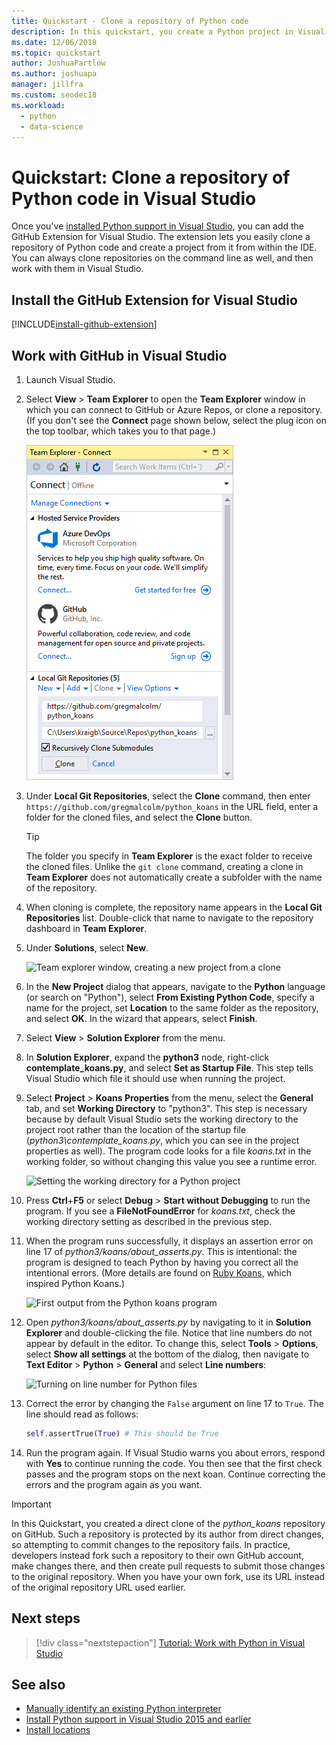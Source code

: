 ```yaml
---
title: Quickstart - Clone a repository of Python code
description: In this quickstart, you create a Python project in Visual Studio by cloning the Python koans repository using Visual Studio Team Explorer.
ms.date: 12/06/2018
ms.topic: quickstart
author: JoshuaPartlow
ms.author: joshuapa
manager: jillfra
ms.custom: seodec18
ms.workload:
  - python
  - data-science
---
```


# Quickstart: Clone a repository of Python code in Visual Studio

Once you've [installed Python support in Visual Studio](installing-python-support-in-visual-studio.md), you can add the GitHub Extension for Visual Studio. The extension lets you easily clone a repository of Python code and create a project from it from within the IDE. You can always clone repositories on the command line as well, and then work with them in Visual Studio.

## Install the GitHub Extension for Visual Studio

[!INCLUDE[install-github-extension](includes/install-github-extension.md)]

## Work with GitHub in Visual Studio

1. Launch Visual Studio.

1. Select **View** > **Team Explorer** to open the **Team Explorer** window in which you can connect to GitHub or Azure Repos, or clone a repository. (If you don't see the **Connect** page shown below, select the plug icon on the top toolbar, which takes you to that page.)

    ![Team explorer window showing Azure Repos, GitHub, and cloning a repository](media/team-explorer.png)

1. Under **Local Git Repositories**, select the **Clone** command, then enter `https://github.com/gregmalcolm/python_koans` in the URL field, enter a folder for the cloned files, and select the **Clone** button.

    > [!Tip]
    > The folder you specify in **Team Explorer** is the exact folder to receive the cloned files. Unlike the `git clone` command, creating a clone in **Team Explorer** does not automatically create a subfolder with the name of the repository.

1. When cloning is complete, the repository name appears in the **Local Git Repositories** list. Double-click that name to navigate to the repository dashboard in **Team Explorer**.

1. Under **Solutions**, select **New**.

    ![Team explorer window, creating a new project from a clone](media/team-explorer-new-project.png)

1. In the **New Project** dialog that appears, navigate to the **Python** language (or search on "Python"), select **From Existing Python Code**, specify a name for the project, set **Location** to the same folder as the repository, and select **OK**. In the wizard that appears, select **Finish**.

1. Select **View** > **Solution Explorer** from the menu.

1. In **Solution Explorer**, expand the **python3** node, right-click **contemplate_koans.py**, and select **Set as Startup File**. This step tells Visual Studio which file it should use when running the project.

1. Select **Project** > **Koans Properties** from the menu, select the **General** tab, and set **Working Directory** to "python3". This step is necessary because by default Visual Studio sets the working directory to the project root rather than the location of the startup file (*python3\contemplate_koans.py*, which you can see in the project properties as well). The program code looks for a file *koans.txt* in the working folder, so without changing this value you see a runtime error.

    ![Setting the working directory for a Python project](media/projects-set-working-directory.png)

1. Press **Ctrl**+**F5** or select **Debug** > **Start without Debugging** to run the program. If you see a **FileNotFoundError** for *koans.txt*, check the working directory setting as described in the previous step.

1. When the program runs successfully, it displays an assertion error on line 17 of *python3/koans/about_asserts.py*. This is intentional: the program is designed to teach Python by having you correct all the intentional errors. (More details are found on [Ruby Koans](https://rubykoans.com/), which inspired Python Koans.)

    ![First output from the Python koans program](media/koans-output.png)

1. Open *python3/koans/about_asserts.py* by navigating to it in **Solution Explorer** and double-clicking the file. Notice that line numbers do not appear by default in the editor. To change this, select **Tools** > **Options**, select **Show all settings** at the bottom of the dialog, then navigate to **Text Editor** > **Python** > **General** and select **Line numbers**:

    ![Turning on line number for Python files](media/options-general-line-numbers.png)

1. Correct the error by changing the `False` argument on line 17 to `True`. The line should read as follows:

    ```python
    self.assertTrue(True) # This should be True
    ```

1. Run the program again. If Visual Studio warns you about errors, respond with **Yes** to continue running the code. You then see that the first check passes and the program stops on the next koan. Continue correcting the errors and the program again as you want.

> [!Important]
> In this Quickstart, you created a direct clone of the *python_koans* repository on GitHub. Such a repository is protected by its author from direct changes, so attempting to commit changes to the repository fails. In practice, developers instead fork such a repository to their own GitHub account, make changes there, and then create pull requests to submit those changes to the original repository. When you have your own fork, use its URL instead of the original repository URL used earlier.

## Next steps

> [!div class="nextstepaction"]
> [Tutorial: Work with Python in Visual Studio](tutorial-working-with-python-in-visual-studio-step-01-create-project.md)

## See also

- [Manually identify an existing Python interpreter](managing-python-environments-in-visual-studio.md#manually-identify-an-existing-environment)
- [Install Python support in Visual Studio 2015 and earlier](installing-python-support-in-visual-studio.md)
- [Install locations](installing-python-support-in-visual-studio.md#install-locations)
